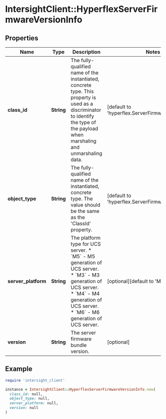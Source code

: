 # IntersightClient::HyperflexServerFirmwareVersionInfo

## Properties

| Name | Type | Description | Notes |
| ---- | ---- | ----------- | ----- |
| **class_id** | **String** | The fully-qualified name of the instantiated, concrete type. This property is used as a discriminator to identify the type of the payload when marshaling and unmarshaling data. | [default to &#39;hyperflex.ServerFirmwareVersionInfo&#39;] |
| **object_type** | **String** | The fully-qualified name of the instantiated, concrete type. The value should be the same as the &#39;ClassId&#39; property. | [default to &#39;hyperflex.ServerFirmwareVersionInfo&#39;] |
| **server_platform** | **String** | The platform type for UCS server. * &#x60;M5&#x60; - M5 generation of UCS server. * &#x60;M3&#x60; - M3 generation of UCS server. * &#x60;M4&#x60; - M4 generation of UCS server. * &#x60;M6&#x60; - M6 generation of UCS server. | [optional][default to &#39;M5&#39;] |
| **version** | **String** | The server firmware bundle version. | [optional] |

## Example

```ruby
require 'intersight_client'

instance = IntersightClient::HyperflexServerFirmwareVersionInfo.new(
  class_id: null,
  object_type: null,
  server_platform: null,
  version: null
)
```

